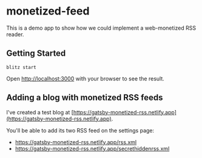 # monetized-feed

This is a demo app to show how we could implement a web-monetized RSS reader.

## Getting Started

```
blitz start
```

Open [http://localhost:3000](http://localhost:3000) with your browser to see the result.

## Adding a blog with monetized RSS feeds

I've created a test blog at [https://gatsby-monetized-rss.netlify.app](https://gatsby-monetized-rss.netlify.app).

You'll be able to add its two RSS feed on the settings page:

- https://gatsby-monetized-rss.netlify.app/rss.xml
- https://gatsby-monetized-rss.netlify.app/secrethiddenrss.xml
